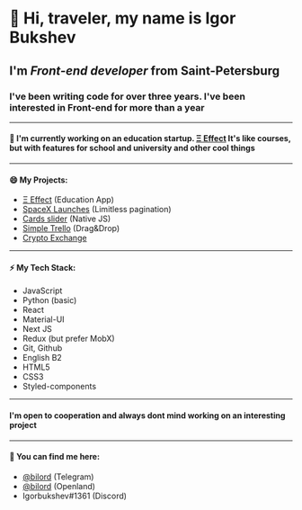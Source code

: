 # 👋 Hi, traveler, my name is **Igor Bukshev** 

## I'm ***Front-end developer*** from Saint-Petersburg

### I've been writing code for over three years. I've been interested in Front-end for more than a year

------------------------- 

#### 🔭 I'm currently working on an education startup. [Ξ Effect](https://xieffect.vercel.app/) It's like courses, but with features for school and university and other cool things 

------------------------- 

#### 😄 My Projects: 

 * [Ξ Effect](https://xieffect.vercel.app/) (Education App)
 * [SpaceX Launches](https://spacex-launches-with-pagination.vercel.app/) (Limitless pagination)
 * [Cards slider](https://jsfiddle.net/bilord/smd2vgny/3/) (Native JS)
 * [Simple Trello](https://jsfiddle.net/bilord/7eodjqt0/2/) (Drag&Drop)
 * [Crypto Exchange](https://cryptochange.vercel.app/) 


------------------------- 

#### ⚡ My Tech Stack: 

 * JavaScript 
 * Python (basic)
 * React 
 * Material-UI
 * Next JS
 * Redux (but prefer MobX)
 * Git, Github
 * English B2
 * HTML5
 * CSS3
 * Styled-components

------------------------- 
#### I'm open to cooperation and always dont mind working on an interesting project
------------------------- 

#### 💬 You can find me here: 

* [@bilord](https://t.me/bilord) (Telegram)
* [@bilord](https://openland.com/bilord) (Openland)
* Igorbukshev#1361 (Discord)

<!--
**bilordigor/bilordigor** is a ✨ _special_ ✨ repository because its `README.md` (this file) appears on your GitHub profile.

Here are some ideas to get you started:
- 🌱 I’m currently learning ...
- 👯 I’m looking to collaborate on ...
- 🤔 I’m looking for help with ...
- 💬 Ask me about ...
- 📫 How to reach me: ...
- 😄 Pronouns: ...
- ⚡ Fun fact: ...
-->
